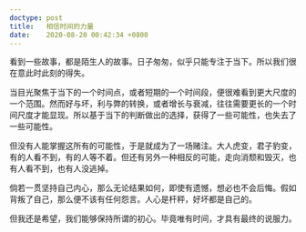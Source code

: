 ```yaml
---
doctype: post
title:   相信时间的力量
date:    2020-08-20 00:42:34 +0800
---
```


看到一些故事，都是陌生人的故事。日子匆匆，似乎只能专注于当下。所以我们很在意此时此刻的得失。

当目光聚焦于当下的一个时间点，或者短期的一个时间段，便很难看到更大尺度的一个范围。然而好与坏，利与弊的转换，或者增长与衰减，往往需要更长的一个时间尺度才能显现。所以基于当下的判断做出的选择，获得了一些可能性，也失去了一些可能性。

但没有人能掌握这所有的可能性，于是就成为了一场赌注。大人虎变，君子豹变，有的人看不到，有的人等不着。但还有另外一种相反的可能，走向消颓和毁灭，也有人看不到，也有人没逃掉。

倘若一贯坚持自己内心，那么无论结果如何，即使有遗憾，想必也不会后悔。假如背叛了自己，那么便不该有任何怨言。人心是杆秤，好坏都是自己的。

但我还是希望，我们能够保持所谓的初心。毕竟唯有时间，才具有最终的说服力。
